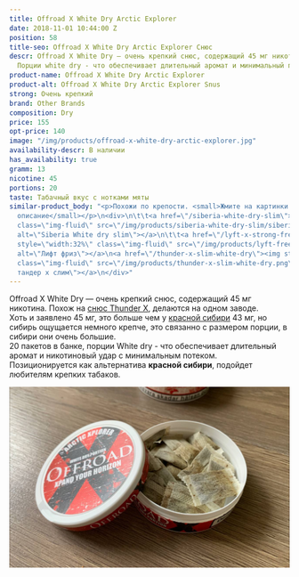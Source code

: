 ```yaml
---
title: Offroad X White Dry Arctic Explorer
date: 2018-11-01 10:44:00 Z
position: 58
title-seo: Offroad X White Dry Arctic Explorer Снюс
descr: Offroad X White Dry — очень крепкий снюс, содержащий 45 мг никотина. 20 порций.
  Порции white dry - что обеспечивает длительный аромат и минимальный потек слюны.
product-name: Offroad X White Dry Arctic Explorer
product-alt: Offroad X White Dry Arctic Explorer Snus
strong: Очень крепкий
brand: Other Brands
composition: Dry
price: 155
opt-price: 140
image: "/img/products/offroad-x-white-dry-arctic-explorer.jpg"
availability-descr: В наличии
has_availability: true
gramm: 13
nicotine: 45
portions: 20
taste: Табачный вкус с нотками мяты
similar-product_body: "<p>Похожи по крепости. <small>Жмите на картинки и читайте полное
  описание</small></p>\n<div>\n\t\t<a href=\"/siberia-white-dry-slim\"><img style=\"width:32%\"
  class=\"img-fluid\" src=\"/img/products/siberia-white-dry-slim/siberia-open-and-cryo.jpg\"
  alt=\"Siberia White dry slim\"></a>\n\t\t<a href=\"/lyft-x-strong-freeze-slim-white\"><img
  style=\"width:32%\" class=\"img-fluid\" src=\"/img/products/lyft-freeze/lyft-freeze-open.jpg\"
  alt=\"Лифт фриз\"></a>\n<a href=\"/thunder-x-slim-white-dry\"><img style=\"width:32%\"
  class=\"img-fluid\" src=\"/img/products/thunder-x-slim-white-dry.png\" alt=\"Снюс
  тандер х слим\"></a>\n</div>"
---
```


Offroad X White Dry — очень крепкий снюс, содержащий 45 мг никотина. Похож на [снюс Thunder X](/thunder-x-slim-white-dry), делаются на одном заводе.<br>
Хоть и заявлено 45 мг, это больше чем у [красной сибири](/siberia-white) 43 мг, но сибирь ощущается немного крепче, это связанно с размером порции, в сибири они очень большие.<br>
20 пакетов в банке, порции White dry - что обеспечивает длительный аромат и никотиновый удар с минимальным потеком.<br>
Позиционируется как альтернатива **красной сибири**, подойдет любителям крепких табаков.
<div class="mb-3">
<img class="img-fluid" src="/img/products/offroad-x-white-dry/offroad-open.jpg" alt="Снюс Offroad X White Dry Arctic Explorer">
</div>